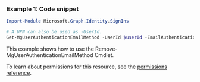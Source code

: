 ### Example 1: Code snippet

```powershellImport-Module Microsoft.Graph.Identity.SignIns

# A UPN can also be used as -UserId.
Get-MgUserAuthenticationEmailMethod -UserId $userId -EmailAuthenticationMethodId $emailAuthenticationMethodId
```
This example shows how to use the Remove-MgUserAuthenticationEmailMethod Cmdlet.
To learn about permissions for this resource, see the [permissions reference](/graph/permissions-reference).

